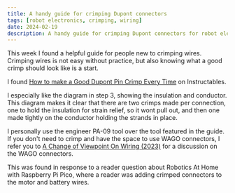 ```yaml
---
title: A handy guide for crimping Dupont connectors
tags: [robot electronics, crimping, wiring]
date: 2024-02-19
description: A handy guide for crimping Dupont connectors for robot electronics.
---
```

This week I found a helpful guide for people new to crimping wires. Crimping wires is not easy without practice, but also knowing what a good crimp should look like is a start.

I found [How to make a Good Dupont Pin Crimp Every Time](https://www.instructables.com/Make-a-Good-Dupont-Pin-Crimp-EVERY-TIME/) on Instructables.

I especially like the diagram in step 3, showing the insulation and conductor.
This diagram makes it clear that there are two crimps made per connection, one to hold the insulation for strain relief, so it wont pull out, and then one made tightly on the conductor holding the strands in place.

I personally use the engineer PA-09 tool over the tool featured in the guide. If you don't need to crimp and have the space to use WAGO connectors, I refer you to [A Change of Viewpoint On Wiring (2023)](/2023/12/11/change-of-viewpoint-on-wiring.html) for a discussion on the WAGO connectors.

This was found in response to a reader question about Robotics At Home with Raspberry Pi Pico, where a reader was adding crimped connectors to the motor and battery wires.
